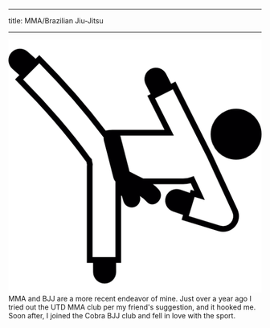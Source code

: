 ___
title: MMA/Brazilian Jiu-Jitsu
___
<img
    src="/assets/img/Interests/mma_icon.png"
    alt="mma image"
    class="work-bubble"
/>
MMA and BJJ are a more recent endeavor of mine. Just over a year ago I tried out the UTD MMA club per my friend's suggestion, and it hooked me. Soon after, I joined the Cobra BJJ club and fell in love with the sport.
